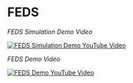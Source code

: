 # FEDS
*FEDS Simulation Demo Video*

[![FEDS Simulation Demo YouTube Video](https://img.youtube.com/vi/Ob55uVLrZCA/0.jpg)](https://youtu.be/Ob55uVLrZCA)

*FEDS Demo Video*

[![FEDS Demo YouTube Video](https://img.youtube.com/vi/KaPvilWiVXo/0.jpg)](https://youtu.be/KaPvilWiVXo)
